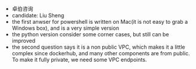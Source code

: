 * 卓伯咨询
* candidate: Liu Sheng
* the first anwser for powershell is written on Mac(it is not easy to grab a Windows box), and is a very simple version
* the python version consider some corner cases, but still can be improved
* the second question says it is a non public VPC, which makes it a little complex since dockerhub, and many other components are from public. To make it fully private, we need some VPC endpoints.

